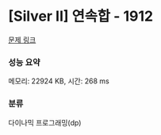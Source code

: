 # [Silver II] 연속합 - 1912 

[문제 링크](https://www.acmicpc.net/problem/1912) 

### 성능 요약

메모리: 22924 KB, 시간: 268 ms

### 분류

다이나믹 프로그래밍(dp)

